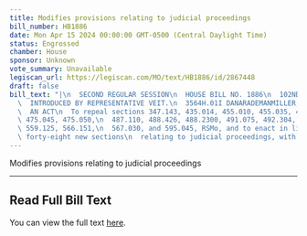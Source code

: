 ```yaml
---
title: Modifies provisions relating to judicial proceedings
bill_number: HB1886
date: Mon Apr 15 2024 00:00:00 GMT-0500 (Central Daylight Time)
status: Engrossed
chamber: House
sponsor: Unknown
vote_summary: Unavailable
legiscan_url: https://legiscan.com/MO/text/HB1886/id/2867448
draft: false
bill_text: "|\n  SECOND REGULAR SESSION\n  HOUSE BILL NO. 1886\n  102ND GENERAL ASSEMBLY\n\
  \  INTRODUCED BY REPRESENTATIVE VEIT.\n  3564H.01I DANARADEMANMILLER,ChiefClerk\n\
  \  AN ACT\n  To repeal sections 347.143, 435.014, 455.010, 455.035, 455.513, 475.010,\
  \ 475.045, 475.050,\n  487.110, 488.426, 488.2300, 491.075, 492.304, 494.455, 537.528,\
  \ 559.125, 566.151,\n  567.030, and 595.045, RSMo, and to enact in lieu thereof\
  \ forty-eight new sections\n  relating to judicial proceedings, with penalty provisions."
---
```

Modifies provisions relating to judicial proceedings

---

## Read Full Bill Text

You can view the full text [here](https://legiscan.com/MO/text/HB1886/id/2867448).
